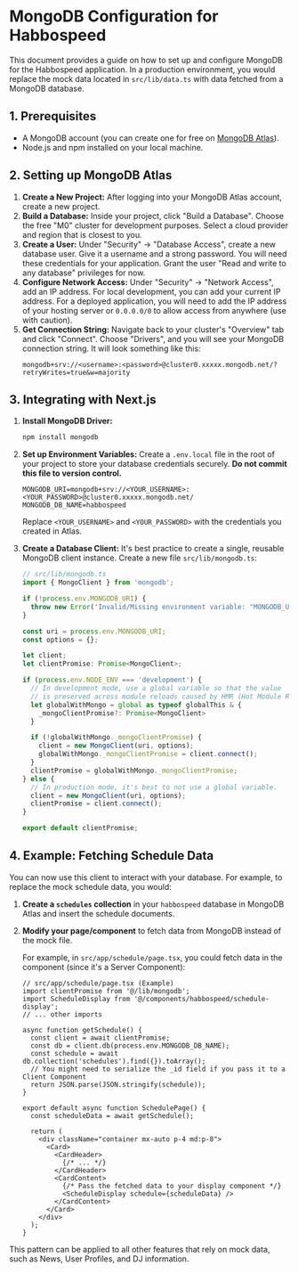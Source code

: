 
# MongoDB Configuration for Habbospeed

This document provides a guide on how to set up and configure MongoDB for the Habbospeed application. In a production environment, you would replace the mock data located in `src/lib/data.ts` with data fetched from a MongoDB database.

## 1. Prerequisites

- A MongoDB account (you can create one for free on [MongoDB Atlas](https://www.mongodb.com/cloud/atlas/register)).
- Node.js and npm installed on your local machine.

## 2. Setting up MongoDB Atlas

1.  **Create a New Project:** After logging into your MongoDB Atlas account, create a new project.
2.  **Build a Database:** Inside your project, click "Build a Database". Choose the free "M0" cluster for development purposes. Select a cloud provider and region that is closest to you.
3.  **Create a User:** Under "Security" -> "Database Access", create a new database user. Give it a username and a strong password. You will need these credentials for your application. Grant the user "Read and write to any database" privileges for now.
4.  **Configure Network Access:** Under "Security" -> "Network Access", add an IP address. For local development, you can add your current IP address. For a deployed application, you will need to add the IP address of your hosting server or `0.0.0.0/0` to allow access from anywhere (use with caution).
5.  **Get Connection String:** Navigate back to your cluster's "Overview" tab and click "Connect". Choose "Drivers", and you will see your MongoDB connection string. It will look something like this:
    ```
    mongodb+srv://<username>:<password>@cluster0.xxxxx.mongodb.net/?retryWrites=true&w=majority
    ```

## 3. Integrating with Next.js

1.  **Install MongoDB Driver:**
    ```bash
    npm install mongodb
    ```

2.  **Set up Environment Variables:**
    Create a `.env.local` file in the root of your project to store your database credentials securely. **Do not commit this file to version control.**

    ```.env.local
    MONGODB_URI=mongodb+srv://<YOUR_USERNAME>:<YOUR_PASSWORD>@cluster0.xxxxx.mongodb.net/
    MONGODB_DB_NAME=habbospeed
    ```
    Replace `<YOUR_USERNAME>` and `<YOUR_PASSWORD>` with the credentials you created in Atlas.

3.  **Create a Database Client:**
    It's best practice to create a single, reusable MongoDB client instance. Create a new file `src/lib/mongodb.ts`:

    ```typescript
    // src/lib/mongodb.ts
    import { MongoClient } from 'mongodb';

    if (!process.env.MONGODB_URI) {
      throw new Error('Invalid/Missing environment variable: "MONGODB_URI"');
    }

    const uri = process.env.MONGODB_URI;
    const options = {};

    let client;
    let clientPromise: Promise<MongoClient>;

    if (process.env.NODE_ENV === 'development') {
      // In development mode, use a global variable so that the value
      // is preserved across module reloads caused by HMR (Hot Module Replacement).
      let globalWithMongo = global as typeof globalThis & {
        _mongoClientPromise?: Promise<MongoClient>
      }

      if (!globalWithMongo._mongoClientPromise) {
        client = new MongoClient(uri, options);
        globalWithMongo._mongoClientPromise = client.connect();
      }
      clientPromise = globalWithMongo._mongoClientPromise;
    } else {
      // In production mode, it's best to not use a global variable.
      client = new MongoClient(uri, options);
      clientPromise = client.connect();
    }

    export default clientPromise;
    ```

## 4. Example: Fetching Schedule Data

You can now use this client to interact with your database. For example, to replace the mock schedule data, you would:

1.  **Create a `schedules` collection** in your `habbospeed` database in MongoDB Atlas and insert the schedule documents.

2.  **Modify your page/component** to fetch data from MongoDB instead of the mock file.

    For example, in `src/app/schedule/page.tsx`, you could fetch data in the component (since it's a Server Component):

    ```tsx
    // src/app/schedule/page.tsx (Example)
    import clientPromise from '@/lib/mongodb';
    import ScheduleDisplay from '@/components/habbospeed/schedule-display';
    // ... other imports

    async function getSchedule() {
      const client = await clientPromise;
      const db = client.db(process.env.MONGODB_DB_NAME);
      const schedule = await db.collection('schedules').find({}).toArray();
      // You might need to serialize the _id field if you pass it to a Client Component
      return JSON.parse(JSON.stringify(schedule));
    }

    export default async function SchedulePage() {
      const scheduleData = await getSchedule();

      return (
        <div className="container mx-auto p-4 md:p-8">
          <Card>
            <CardHeader>
              {/* ... */}
            </CardHeader>
            <CardContent>
              {/* Pass the fetched data to your display component */}
              <ScheduleDisplay schedule={scheduleData} />
            </CardContent>
          </Card>
        </div>
      );
    }
    ```

This pattern can be applied to all other features that rely on mock data, such as News, User Profiles, and DJ information.
